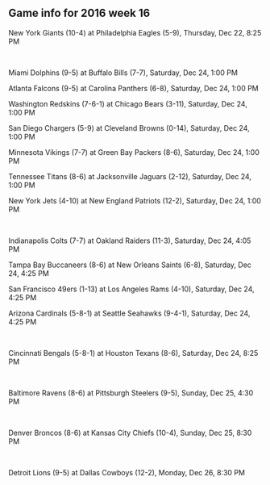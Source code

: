 ## Game info for 2016 week 16
New York Giants (10-4) at Philadelphia Eagles (5-9), Thursday, Dec 22, 8:25 PM


<br/>

Miami Dolphins (9-5) at Buffalo Bills (7-7), Saturday, Dec 24, 1:00 PM

Atlanta Falcons (9-5) at Carolina Panthers (6-8), Saturday, Dec 24, 1:00 PM

Washington Redskins (7-6-1) at Chicago Bears (3-11), Saturday, Dec 24, 1:00 PM

San Diego Chargers (5-9) at Cleveland Browns (0-14), Saturday, Dec 24, 1:00 PM

Minnesota Vikings (7-7) at Green Bay Packers (8-6), Saturday, Dec 24, 1:00 PM

Tennessee Titans (8-6) at Jacksonville Jaguars (2-12), Saturday, Dec 24, 1:00 PM

New York Jets (4-10) at New England Patriots (12-2), Saturday, Dec 24, 1:00 PM


<br/>

Indianapolis Colts (7-7) at Oakland Raiders (11-3), Saturday, Dec 24, 4:05 PM

Tampa Bay Buccaneers (8-6) at New Orleans Saints (6-8), Saturday, Dec 24, 4:25 PM

San Francisco 49ers (1-13) at Los Angeles Rams (4-10), Saturday, Dec 24, 4:25 PM

Arizona Cardinals (5-8-1) at Seattle Seahawks (9-4-1), Saturday, Dec 24, 4:25 PM


<br/>

Cincinnati Bengals (5-8-1) at Houston Texans (8-6), Saturday, Dec 24, 8:25 PM


<br/>

Baltimore Ravens (8-6) at Pittsburgh Steelers (9-5), Sunday, Dec 25, 4:30 PM


<br/>

Denver Broncos (8-6) at Kansas City Chiefs (10-4), Sunday, Dec 25, 8:30 PM


<br/>

Detroit Lions (9-5) at Dallas Cowboys (12-2), Monday, Dec 26, 8:30 PM

